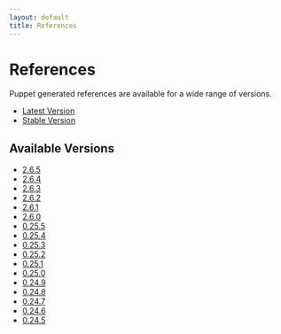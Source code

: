 ```yaml
---
layout: default
title: References 
---
```


# References

Puppet generated references are available for a wide range of versions.

* [Latest Version](latest/)
* [Stable Version](stable/)


Available Versions
------------------

* [2.6.5](2.6.5/)
* [2.6.4](2.6.4/)
* [2.6.3](2.6.3/)
* [2.6.2](2.6.2/)
* [2.6.1](2.6.1/)
* [2.6.0](2.6.0/)
* [0.25.5](0.25.5/)
* [0.25.4](0.25.4/)
* [0.25.3](0.25.3/)
* [0.25.2](0.25.2/)
* [0.25.1](0.25.1/)
* [0.25.0](0.25.0/)
* [0.24.9](0.24.9/)
* [0.24.8](0.24.8/)
* [0.24.7](0.24.7/)
* [0.24.6](0.24.6/)
* [0.24.5](0.24.5/)
